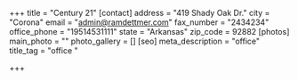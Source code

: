 +++
title = "Century 21"
[contact]
address = "419 Shady Oak Dr."
city = "Corona"
email = "admin@ramdettmer.com"
fax_number = "2434234"
office_phone = "19514531111"
state = "Arkansas"
zip_code = 92882
[photos]
main_photo = ""
photo_gallery = []
[seo]
meta_description = "office"
title_tag = "office "

+++

